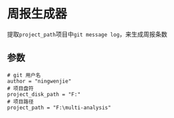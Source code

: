 # 周报生成器

提取`project_path`项目中`git message log`，来生成周报条数

## 参数

```
# git 用户名
author = "ningwenjie"
# 项目盘符
project_disk_path = "F:"
# 项目路径
project_path = "F:\multi-analysis"
```
